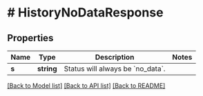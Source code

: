 # # HistoryNoDataResponse

## Properties

Name | Type | Description | Notes
------------ | ------------- | ------------- | -------------
**s** | **string** | Status will always be &#x60;no_data&#x60;. |

[[Back to Model list]](../../README.md#models) [[Back to API list]](../../README.md#endpoints) [[Back to README]](../../README.md)
